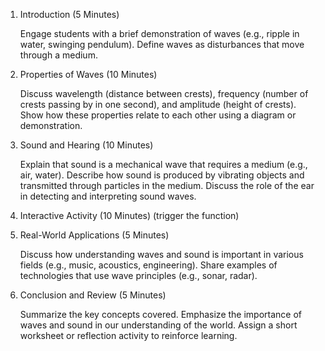 1. Introduction (5 Minutes)

   Engage students with a brief demonstration of waves (e.g., ripple in water, swinging pendulum).
   Define waves as disturbances that move through a medium.

2. Properties of Waves (10 Minutes)

   Discuss wavelength (distance between crests), frequency (number of crests passing by in one second), and amplitude (height of crests).
   Show how these properties relate to each other using a diagram or demonstration.

3. Sound and Hearing (10 Minutes)

   Explain that sound is a mechanical wave that requires a medium (e.g., air, water).
   Describe how sound is produced by vibrating objects and transmitted through particles in the medium.
   Discuss the role of the ear in detecting and interpreting sound waves.

4. Interactive Activity (10 Minutes) (trigger the function)

5. Real-World Applications (5 Minutes)

   Discuss how understanding waves and sound is important in various fields (e.g., music, acoustics, engineering).
   Share examples of technologies that use wave principles (e.g., sonar, radar).

6. Conclusion and Review (5 Minutes)

   Summarize the key concepts covered.
   Emphasize the importance of waves and sound in our understanding of the world.
   Assign a short worksheet or reflection activity to reinforce learning.
